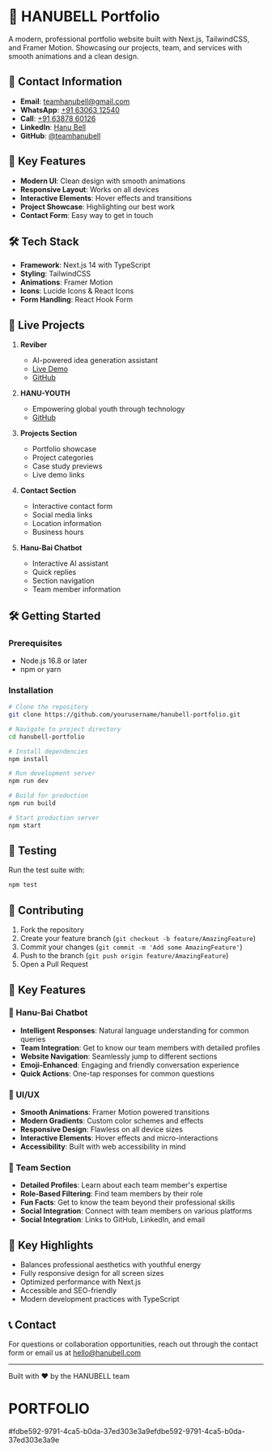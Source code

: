 # 🚀 HANUBELL Portfolio

A modern, professional portfolio website built with Next.js, TailwindCSS, and Framer Motion. Showcasing our projects, team, and services with smooth animations and a clean design.

## 📱 Contact Information

- **Email**: [teamhanubell@gmail.com](mailto:teamhanubell@gmail.com)
- **WhatsApp**: [+91 63063 12540](https://wa.me/916306312540)
- **Call**: [+91 63878 60126](tel:+916387860126)
- **LinkedIn**: [Hanu Bell](https://www.linkedin.com/in/hanu-bell-b97647381)
- **GitHub**: [@teamhanubell](https://github.com/teamhanubell)

## 🎨 Key Features

- **Modern UI**: Clean design with smooth animations
- **Responsive Layout**: Works on all devices
- **Interactive Elements**: Hover effects and transitions
- **Project Showcase**: Highlighting our best work
- **Contact Form**: Easy way to get in touch

## 🛠 Tech Stack

- **Framework**: Next.js 14 with TypeScript
- **Styling**: TailwindCSS
- **Animations**: Framer Motion
- **Icons**: Lucide Icons & React Icons
- **Form Handling**: React Hook Form

## 🚀 Live Projects

1. **Reviber**
   - AI-powered idea generation assistant
   - [Live Demo](https://reviber.netlify.app)
   - [GitHub](https://github.com/sarthaksinghaniya/reviber)

2. **HANU-YOUTH**
   - Empowering global youth through technology
   - [GitHub](https://github.com/sarthaksinghaniya/hanu-youth)

4. **Projects Section**
   - Portfolio showcase
   - Project categories
   - Case study previews
   - Live demo links

5. **Contact Section**
   - Interactive contact form
   - Social media links
   - Location information
   - Business hours

6. **Hanu-Bai Chatbot**
   - Interactive AI assistant
   - Quick replies
   - Section navigation
   - Team member information

## 🛠️ Getting Started

### Prerequisites
- Node.js 16.8 or later
- npm or yarn

### Installation

```bash
# Clone the repository
git clone https://github.com/yourusername/hanubell-portfolio.git

# Navigate to project directory
cd hanubell-portfolio

# Install dependencies
npm install

# Run development server
npm run dev

# Build for production
npm run build

# Start production server
npm start
```

## 🧪 Testing

Run the test suite with:
```bash
npm test
```

## 🤝 Contributing

1. Fork the repository
2. Create your feature branch (`git checkout -b feature/AmazingFeature`)
3. Commit your changes (`git commit -m 'Add some AmazingFeature'`)
4. Push to the branch (`git push origin feature/AmazingFeature`)
5. Open a Pull Request

## 🎯 Key Features

### 🤖 Hanu-Bai Chatbot
- **Intelligent Responses**: Natural language understanding for common queries
- **Team Integration**: Get to know our team members with detailed profiles
- **Website Navigation**: Seamlessly jump to different sections
- **Emoji-Enhanced**: Engaging and friendly conversation experience
- **Quick Actions**: One-tap responses for common questions

### 🎨 UI/UX
- **Smooth Animations**: Framer Motion powered transitions
- **Modern Gradients**: Custom color schemes and effects
- **Responsive Design**: Flawless on all device sizes
- **Interactive Elements**: Hover effects and micro-interactions
- **Accessibility**: Built with web accessibility in mind

### 👥 Team Section
- **Detailed Profiles**: Learn about each team member's expertise
- **Role-Based Filtering**: Find team members by their role
- **Fun Facts**: Get to know the team beyond their professional skills
- **Social Integration**: Connect with team members on various platforms
- **Social Integration**: Links to GitHub, LinkedIn, and email

## 🌟 Key Highlights

- Balances professional aesthetics with youthful energy
- Fully responsive design for all screen sizes
- Optimized performance with Next.js
- Accessible and SEO-friendly
- Modern development practices with TypeScript

## 📞 Contact

For questions or collaboration opportunities, reach out through the contact form or email us at hello@hanubell.com

---

Built with ❤️ by the HANUBELL team
# PORTFOLIO

#fdbe592-9791-4ca5-b0da-37ed303e3a9efdbe592-9791-4ca5-b0da-37ed303e3a9e